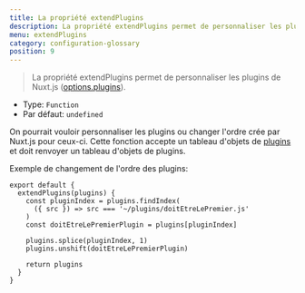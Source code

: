 ```yaml
---
title: La propriété extendPlugins
description: La propriété extendPlugins permet de personnaliser les plugins de Nuxt.js.
menu: extendPlugins
category: configuration-glossary
position: 9
---
```


> La propriété extendPlugins permet de personnaliser les plugins de Nuxt.js ([options.plugins](/docs/2.x//configuration-glossary/configuration-plugins)).

- Type: `Function`
- Par défaut: `undefined`

On pourrait vouloir personnaliser les plugins ou changer l'ordre crée par Nuxt.js pour ceux-ci. Cette fonction accepte un tableau d'objets de [plugins](/docs/2.x//configuration-glossary/configuration-plugins) et doit renvoyer un tableau d'objets de plugins.

Exemple de changement de l'ordre des plugins:

```js{}[nuxt.config.js]
export default {
  extendPlugins(plugins) {
    const pluginIndex = plugins.findIndex(
      ({ src }) => src === '~/plugins/doitEtreLePremier.js'
    )
    const doitEtreLePremierPlugin = plugins[pluginIndex]

    plugins.splice(pluginIndex, 1)
    plugins.unshift(doitEtreLePremierPlugin)

    return plugins
  }
}
```
